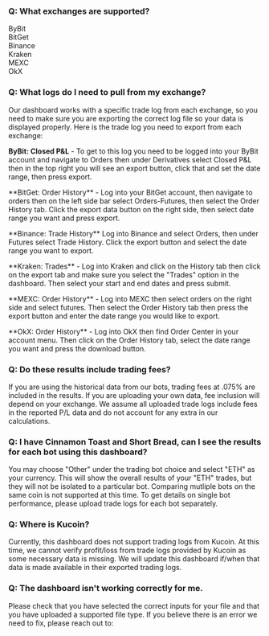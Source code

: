 ### Q: What exchanges are supported?
ByBit<br>
BitGet<br>
Binance<br>
Kraken<br>
MEXC<br>
OkX

### Q: What logs do I need to pull from my exchange?
Our dashboard works with a specific trade log from each exchange, so you need to make sure you are exporting the correct log file so your data is displayed properly. Here is the trade log you need to export from each exchange:<br>
<p> <b>ByBit: Closed P&L</b> - To get to this log you need to be logged into your ByBit account and navigate to Orders then under Derivatives select Closed P&L then in the top right you will see an export button, click that and set the date range, then press export.</p>
<p> **BitGet: Order History** - Log into your BitGet account, then navigate to orders then on the left side bar select Orders-Futures, then select the Order History tab. Click the export data button on the right side, then select date range you want and press export.</p>
<p> **Binance: Trade History** Log into Binance and select Orders, then under Futures select Trade History. Click the export button and select the date range you want to export.</p>
<p> **Kraken: Trades** - Log into Kraken and click on the History tab then click on the export tab and make sure you select the "Trades" option in the dashboard. Then select your start and end dates and press submit.</p>
<p> **MEXC: Order History** - Log into MEXC then select orders on the right side and select futures. Then select the Order History tab then press the export button and enter the date range you would like to export.</p>
<p> **OkX: Order History** - Log into OkX then find Order Center in your account menu. Then click on the Order History tab, select the date range you want and press the download button.</p>

### Q: Do these results include trading fees?

If you are using the historical data from our bots, trading fees at .075% are included in the results.
If you are uploading your own data, fee inclusion will depend on your exchange. We assume all uploaded trade logs include fees in the reported P/L data and do not account for any extra in our calculations. 

### Q: I have Cinnamon Toast and Short Bread, can I see the results for each bot using this dashboard? 
    
You may choose "Other" under the trading bot choice and select "ETH" as your currency. This will show the overall results of your "ETH" trades, but they will not be isolated to a particular bot. Comparing mutliple bots on the same coin is not supported at this time. To get details on single bot performance, please upload trade logs for each bot separately.

### Q: Where is Kucoin? 
Currently, this dashboard does not support trading logs from Kucoin. At this time, we cannot verify profit/loss from trade logs provided by Kucoin as some necessary data is missing. We will update this dashboard if/when that data is made available in their exported trading logs. 

### Q: The dashboard isn't working correctly for me. 
Please check that you have selected the correct inputs for your file and that you have uploaded a supported file type. If you believe there is an error we need to fix, please reach out to: 

